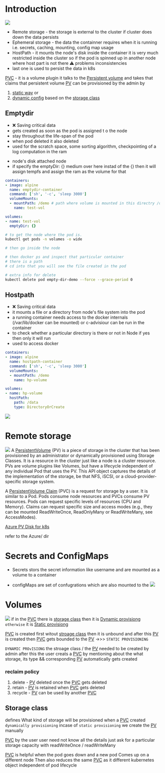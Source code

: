 # Introduction

![](./01.png)

* Remote storage - the storage is external to the cluster if cluster does down the data persists
* Ephemeral storage - the data the containner requires when it is running i.e. secrets, caching, mounting, config map usage
* HostPath - it mounts the node's disk inside the container it is very much restricted inside the cluster so if the pod is spinned up in another node where host part is not there ⚠️ problems inconsistencies 
* last one is used to persist the data in k8s

[PVC]() - it is a volume plugin it talks to the [Persistent volume]() and takes that claims that persistent volume
[PV]() can be provisioned by the admin by 
1. [static way]() or 
2. [dynamic config]() based on the [storage class]()

## Emptydir
* ❌ Saving critical data
* gets created as soon as the pod is assigned t o the node
* stay throughout the life-span of the pod
* when pod deleted it also deleted
* used for the scratch space, some sorting algorithm, checkpointing of a log computation in the ram
- node's disk attached node
- if specify the emptyDir: {} medium over here instad of the {} 
then it will assign tempfs and assign the ram as the volume for that

```yml
containers:
- image: alpine
  name: emptydir-container
  command: ['sh', '-c', 'sleep 3000']
  volumeMounts:
  - mountPath: /demo # path where volume is mounted in this directry /demo/ 
    name: test-vol

volumes:
- name: test-vol
  emptyDir: {}
```

```bash
# to get the node where the pod is.
kubectl get pods -n volumes -o wide

# then go inside the node

# then docker ps and inspect that particular container
# there is a path
# cd into that you will see the file created in the pod

# extra info for delete
kubectl delete pod empty-dir-demo --force --grace-period 0
```

## Hostpath
* ❌ Saving critical data
* it mounts a file or a directory from node's file system into the pod
* a running container needs access to the docker internals (/var/lib/docker can be mounted) or c-advisiour can be run in the container
* to check whether a particular directory is there or not in Node if yes then only it will run
* used to access docker

```yml
containers:
- image: alpine
  name: hostpath-container
  command: ['sh', '-c', 'sleep 3000']
  volumeMounts:
  - mountPath: /demo 
    name: hp-volume

volumes:
- name: hp-volume
  hostPath:
    path: /data
    type: DirectoryOrCreate
```
![](./02.png)

# Remote storage

![](./03.png)
A [PersistentVolume]() (PV) is a piece of storage in the cluster that has been provisioned by an administrator or dynamically provisioned using Storage Classes. It is a resource in the cluster just like a node is a cluster resource. PVs are volume plugins like Volumes, but have a lifecycle independent of any individual Pod that uses the PV. This API object captures the details of the implementation of the storage, be that NFS, iSCSI, or a cloud-provider-specific storage system.

A [PersistentVolume Claim]() (PVC) is a request for storage by a user. It is similar to a Pod. Pods consume node resources and PVCs consume PV resources. Pods can request specific levels of resources (CPU and Memory). Claims can request specific size and access modes (e.g., they can be mounted ReadWriteOnce, ReadOnlyMany or ReadWriteMany, see AccessModes).

[Azure PV Disk for k8s](https://docs.microsoft.com/en-us/azure/aks/azure-disk-volume)

refer to the Azure/ dir

# Secrets and ConfigMaps

* Secrets stors the secret information like username and are mounted as a volume to a container

* configMaps are set of confugrations which are also mounted to the 
![](./04.png)

# Volumes
![](./05.png)
if in the [PVC]() there is [storage class]() then it is [Dynamic provisiong]() `otherwise` it is [Static provisiong]()

[PVC]() is created first witout [stroage class]()  then it is unbound and after this [PV]() is created then [PVC]() gets bounded to the [PV]() ->>> `STATIC PROVISIONING`

`DYNAMIC PROvISIONG` the stroage class / the [PV]() needed to be created by admin
after this the user creats a [PVC]() by mentioning about the what storage, its type  && corresponding [PV]() automatically gets created

### reclaim policy
1. delete - [PV]() deleted once the [PVC]() gets deleted
1. retain - [PV]() is retained when [PVC]() gets deleted
1. recycle - [PV]() can be used by another [PVC]()

## Storage class
defines What kind of storage will be provisioned when a [PVC]() created `dynamically provisioning`
incase of `static provisioning` we create the [PV]() manually

[PVC]() by the user user need not know all the details just ask for a particular storage capacity
with readWriteOnce / readWriteMany

[PVC]() is helpful when the pod goes down and a new pod Comes up on a different node Then also reduces the same [PVC]() as it different kubernetes object independent of pod lifecycle

